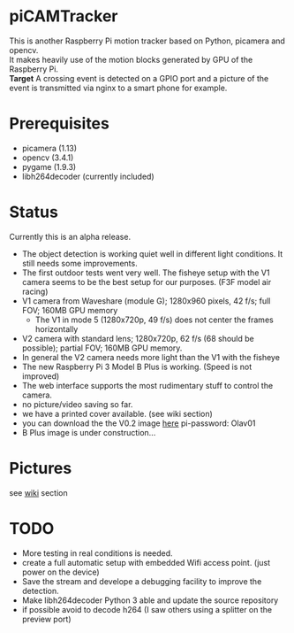 # piCAMTracker
This is another Raspberry Pi motion tracker based on Python, picamera and opencv.   
It makes heavily use of the motion blocks generated by GPU of the Raspberry Pi.   
**Target** A crossing event is detected on a GPIO port and a picture of the event is transmitted via nginx to a smart phone for example.

# Prerequisites
* picamera (1.13)
* opencv (3.4.1)
* pygame (1.9.3)
* libh264decoder   (currently included)  
 
# Status
Currently this is an alpha release.   
* The object detection is working quiet well in different light conditions. It still needs some improvements.
* The first outdoor tests went very well. The fisheye setup with the V1 camera seems to be the best setup for our purposes. (F3F model air racing)
 * V1 camera from Waveshare (module G); 1280x960 pixels, 42 f/s; full FOV; 160MB GPU memory
   * The V1 in mode 5 (1280x720p, 49 f/s) does not center the frames horizontally
 * V2 camera with standard lens; 1280x720p, 62 f/s (68 should be possible); partial FOV; 160MB GPU memory.
 * In general the V2 camera needs more light than the V1 with the fisheye
* The new Raspberry Pi 3 Model B Plus is working. (Speed is not improved)
* The web interface supports the most rudimentary stuff to control the camera.
* no picture/video saving so far.   
* we have a printed cover available. (see wiki section)
* you can download the the V0.2 image [here](https://drive.google.com/file/d/1-x-_ZPPROQZFUDD8pWnHlK2-9w4h0k6A/view?usp=sharing)
  pi-password: Olav01
* B Plus image is under construction...

# Pictures
see [wiki](https://github.com/barney-NG/piCAMTracker/wiki) section

# TODO
* More testing in real conditions is needed.
* create a full automatic setup with embedded Wifi access point. (just power on the device)
* Save the stream and develope a debugging facility to improve the detection.
* Make libh264decoder Python 3 able and update the source repository
* if possible avoid to decode h264  (I saw others using a splitter on the preview port)
